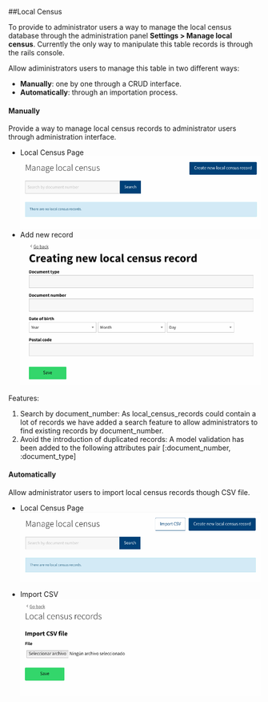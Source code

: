 ##Local Census

To provide to administrator users a way to manage the local census database through the administration panel **Settings > Manage local census**. Currently the only way to manipulate this table records is through the rails console.

Allow adiministrators users to manage this table in two different ways:

  - **Manually**: one by one through a CRUD interface.
  - **Automatically**: through an importation process.

#### Manually
Provide a way to manage local census records to administrator users through administration interface.

- Local Census Page
![Manage local census](../../img/local_census/manage-local-census-en.png)
- Add new record
![Create local census record](../../img/local_census/add-local-census-record-en.png)

Features:

1. Search by document_number: As local_census_records could contain a lot of records we have added a search feature to allow administrators to find existing records by document_number.
1. Avoid the introduction of duplicated records: A model validation has been added to the following attributes pair [:document_number, :document_type]

#### Automatically
Allow administrator users to import local census records though CSV file.

- Local Census Page
![Manage local census csv](../../img/local_census/manage-local-census-csv-en.png)

- Import CSV
![Create local census records csv](../../img/local_census/add-local-census-records-csv-en.png)
